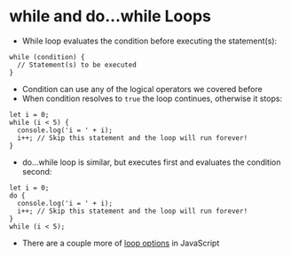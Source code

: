 # while and do...while Loops

* While loop evaluates the condition before executing the statement(s):
```
while (condition) {
  // Statement(s) to be executed
}
```
* Condition can use any of the logical operators we covered before
* When condition resolves to `true` the loop continues, otherwise it stops:
```
let i = 0;
while (i < 5) {
  console.log('i = ' + i);
  i++; // Skip this statement and the loop will run forever!
}
```
* do...while loop is similar, but executes first and evaluates the condition second:
```
let i = 0;
do {
  console.log('i = ' + i);
  i++; // Skip this statement and the loop will run forever!
}
while (i < 5);
```
* There are a couple more of [loop options](https://www.tutorialrepublic.com/javascript-tutorial/javascript-loops.php) in JavaScript